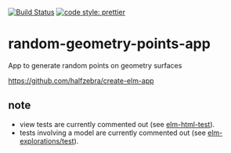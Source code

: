 [![Build Status](https://travis-ci.org/brauls/random-geometry-points-app.svg?branch=master)](https://travis-ci.org/brauls/random-geometry-points-app)
[![code style: prettier](https://img.shields.io/badge/code_style-prettier-ff69b4.svg?style=flat-square)](https://github.com/prettier/prettier)

# random-geometry-points-app
App to generate random points on geometry surfaces

https://github.com/halfzebra/create-elm-app

## note
- view tests are currently commented out (see [elm-html-test](https://github.com/eeue56/elm-html-test/issues/69)).
- tests involving a model are currently commented out (see [elm-explorations/test](https://github.com/elm-explorations/test/issues/24)).